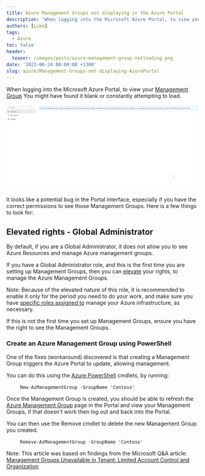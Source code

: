 ```yaml
---
title: Azure Management Groups not displaying in the Azure Portal
description: "When logging into the Microsoft Azure Portal, to view your Management Group"
authors: [Luke]
tags:
  - Azure
toc: false
header:
  teaser: /images/posts/azure-management-group-notloading.png
date: '2023-06-24 00:00:00 +1300'
slug: azure/Management-Groups-not-displaying-AzurePortal
---
```

When logging into the Microsoft Azure Portal, to view your [Management Group](https://learn.microsoft.com/azure/governance/management-groups/overview?WT.mc_id=AZ-MVP-5004796 "What are Azure management groups?") You might have found it blank or constantly attempting to load.

![Azure Management Group - Not loading](/images/posts/azure-management-group-notloading.png "Azure Management Group - Not loading")

It looks like a potential bug in the Portal interface, especially  if you have the correct permissions to see those Management Groups. Here is a few things to look for:

## Elevated rights - Global Administrator

By default, if you are a Global Administrator, it does not allow you to see Azure Resources and manage Azure management groups.

If you have a Global Administrator role, and this is the first time you are setting up Management Groups, then you can [elevate](https://learn.microsoft.com/en-us/azure/role-based-access-control/elevate-access-global-admin?WT.mc_id=AZ-MVP-5004796#elevate-access-for-a-global-administrator) your rights, to manage the Azure Management Groups.

Note: Because of the elevated nature of this role, it is recommended to enable it only for the period you need to do your work, and make sure you have [specific roles assigned to](https://learn.microsoft.com/azure/role-based-access-control/role-assignments-portal?WT.mc_id=AZ-MVP-5004796) manage your Azure infrastructure, as necessary.

If this is not the first time you set up Management Groups, ensure you have the right to see the Management Groups.

### Create an Azure Management Group using PowerShell

One of the fixes (workaround) discovered is that creating a Management Group triggers the Azure Portal to update, allowing management.

You can do this using the [Azure PowerShell](https://learn.microsoft.com/powershell/azure/install-azure-powershell?view=azps-10.0.0&WT.mc_id=AZ-MVP-5004796) cmdlets, by running:

         New-AzManagementGroup -GroupName 'Contoso'

Once the Management Group is created, you should be able to refresh the [Azure Management Group](https://portal.azure.com/#view/Microsoft_Azure_ManagementGroups/ManagementGroupBrowseBlade/%7E/MGBrowse_overview) page in the Portal and view your Management Groups, if that doesn't work then log out and back into the Portal.

You can then use the Remove cmdlet to delete the new Management Group you created.

         Remove-AzManagementGroup -GroupName 'Contoso'

Note: This article was based on findings from the Microsoft Q&A article: [Management Groups Unavailable in Tenant: Limited Account Control and Organization](https://learn.microsoft.com/en-us/answers/questions/1315218/management-groups-unavailable-in-tenant-limited-ac?WT.mc_id=AZ-MVP-5004796)
